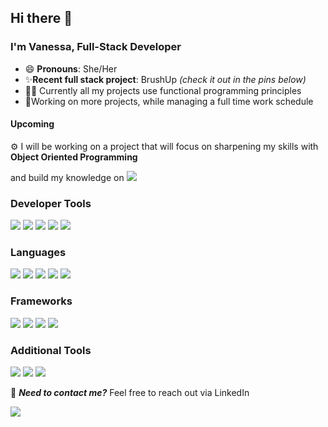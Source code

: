 ## Hi there 👋
### I'm Vanessa, Full-Stack Developer 

- 😄 **Pronouns**: She/Her
- :sparkles:**Recent full stack project**: BrushUp _(check it out in the pins below)_
- 👩‍💻 Currently all my projects use functional programming principles 
- :dancer:Working on more projects, while managing a full time work schedule 


#### Upcoming
⚙️ I will be working on a project that will focus on sharpening my skills with **Object Oriented Programming** 

and build my knowledge on <img src="https://img.shields.io/badge/ruby-%23CC342D.svg?&style=flat-square&logo=ruby&logoColor=white"/>

### Developer Tools
<p>
    <img src="https://img.shields.io/badge/-Visual%20Studio%20Code-23A9F2?style=flat-square&logo=Visual%20Studio%20Code&logoColor=white"/>
    <img src="https://img.shields.io/badge/-Github-181717?style=flat-square&logo=GitHub&logoColor=white"/>
    <img src="https://img.shields.io/badge/-Git-F44D27?style=flat-square&logo=Git&logoColor=white"/>
    <img src="https://img.shields.io/badge/-npm-CB3837?style=flat-square&logo=NPM&logoColor=white"/>
    <img src="https://img.shields.io/badge/Heroku%20-%23430098.svg?&style=flat-square&logo=heroku&logoColor=white"/>
   
  </p>
  
### Languages

<p>
<img src="https://img.shields.io/badge/Javascript%20-%23323330.svg?&style=flat-square&logo=javascript&logoColor=%23F7DF1E"/>
<img src="https://img.shields.io/badge/Node.js%20-%2343853D.svg?&style=flat-square&logo=node.js&logoColor=white"/>
<img src ="https://img.shields.io/badge/Postgres-%23316192.svg?&style=flat-square&logo=postgresql&logoColor=white"/>
 <img src="https://img.shields.io/badge/-HTML5-E34F26?style=flat-square&logo=HTML5&logoColor=white"/>
 <img src="https://img.shields.io/badge/-CSS3-1572B6?style=flat-square&logo=CSS3&logoColor=white"/>

</p>

### Frameworks

<p>
<img src="https://img.shields.io/badge/React%20-%2320232a.svg?&style=flat-square&logo=react&logoColor=white"/>
<img src="https://img.shields.io/badge/express.js-%23404d59.svg?style=flat-square&logo=express&logoColor=white"/>
<img src="https://img.shields.io/badge/bootstrap%20-%23563D7C.svg?&style=flat-square&logo=bootstrap&logoColor=white"/>
<img src="https://img.shields.io/badge/JWT-black?style=flat-square&logo=JSON%20web%20tokens"/>

</p>

### Additional Tools 

<p>
<img src="https://img.shields.io/badge/Figma-%23F24E1E.svg?style=flat-square&logo=figma&logoColor=white"/>
<img src="https://img.shields.io/badge/-Trello-0079BF?style=flat-square&logo=Trello&logoColor=white"/>
<img src="https://img.shields.io/badge/-Slack-E01563?style=flat-square&logo=Slack&logoColor=white"/>
</p>


📣 **_Need to contact me?_** Feel free to reach out via LinkedIn
<p>
<a href="https://www.linkedin.com/in/vanessatbano/"><img src="https://img.shields.io/badge/linkedin-0077B5.svg?style=flat-square&logo=linkedin&logoColor=white"/>
</p>
<!--
**vtbano/vtbano** is a ✨ _special_ ✨ repository because its `README.md` (this file) appears on your GitHub profile.

Here are some ideas to get you started:

- 🔭 I’m currently working on ...
- 🌱 I’m currently learning ...
- 👯 I’m looking to collaborate on ...
- 🤔 I’m looking for help with ...
- 💬 Ask me about ...
- 📫 How to reach me: ...
- ⚡ Fun fact: ...
-->
